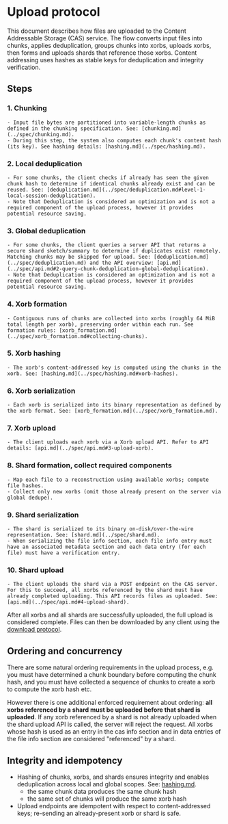 # Upload protocol

This document describes how files are uploaded to the Content Addressable Storage (CAS) service. The flow converts input files into chunks, applies deduplication, groups chunks into xorbs, uploads xorbs, then forms and uploads shards that reference those xorbs. Content addressing uses hashes as stable keys for deduplication and integrity verification.

## Steps

### 1. Chunking

    - Input file bytes are partitioned into variable-length chunks as defined in the chunking specification. See: [chunking.md](../spec/chunking.md).
    - During this step, the system also computes each chunk's content hash (its key). See hashing details: [hashing.md](../spec/hashing.md).

### 2. Local deduplication

    - For some chunks, the client checks if already has seen the given chunk hash to determine if identical chunks already exist and can be reused. See: [deduplication.md](../spec/deduplication.md#level-1-local-session-deduplication).
    - Note that Deduplication is considered an optimization and is not a required component of the upload process, however it provides potential resource saving.

### 3. Global deduplication

    - For some chunks, the client queries a server API that returns a secure shard sketch/summary to determine if duplicates exist remotely. Matching chunks may be skipped for upload. See: [deduplication.md](../spec/deduplication.md) and the API overview: [api.md](../spec/api.md#2-query-chunk-deduplication-global-deduplication).
    - Note that Deduplication is considered an optimization and is not a required component of the upload process, however it provides potential resource saving.

### 4. Xorb formation

    - Contiguous runs of chunks are collected into xorbs (roughly 64 MiB total length per xorb), preserving order within each run. See formation rules: [xorb_formation.md](../spec/xorb_formation.md#collecting-chunks).

### 5. Xorb hashing

    - The xorb's content-addressed key is computed using the chunks in the xorb. See: [hashing.md](../spec/hashing.md#xorb-hashes).

### 6. Xorb serialization

    - Each xorb is serialized into its binary representation as defined by the xorb format. See: [xorb_formation.md](../spec/xorb_formation.md).

### 7. Xorb upload

    - The client uploads each xorb via a Xorb upload API. Refer to API details: [api.md](../spec/api.md#3-upload-xorb).

### 8. Shard formation, collect required components

    - Map each file to a reconstruction using available xorbs; compute file hashes.
    - Collect only new xorbs (omit those already present on the server via global dedupe).

### 9. Shard serialization

    - The shard is serialized to its binary on-disk/over-the-wire representation. See: [shard.md](../spec/shard.md).
    - When serializing the file info section, each file info entry must have an associated metadata section and each data entry (for each file) must have a verification entry.

### 10. Shard upload

    - The client uploads the shard via a POST endpoint on the CAS server. For this to succeed, all xorbs referenced by the shard must have already completed uploading. This API records files as uploaded. See: [api.md](../spec/api.md#4-upload-shard).

After all xorbs and all shards are successfully uploaded, the full upload is considered complete.
Files can then be downloaded by any client using the [download protocol](../spec/download_protocol.md).

## Ordering and concurrency

There are some natural ordering requirements in the upload process, e.g. you must have determined a chunk boundary before computing the chunk hash, and you must have collected a sequence of chunks to create a xorb to compute the xorb hash etc.

However there is one additional enforced requirement about ordering: **all xorbs referenced by a shard must be uploaded before that shard is uploaded**.
If any xorb referenced by a shard is not already uploaded when the shard upload API is called, the server will reject the request.
All xorbs whose hash is used as an entry in the cas info section and in data entries of the file info section are considered "referenced" by a shard.

## Integrity and idempotency

- Hashing of chunks, xorbs, and shards ensures integrity and enables deduplication across local and global scopes. See: [hashing.md](../spec/hashing.md).
  - the same chunk data produces the same chunk hash
  - the same set of chunks will produce the same xorb hash
- Upload endpoints are idempotent with respect to content-addressed keys; re-sending an already-present xorb or shard is safe.
